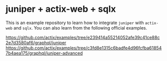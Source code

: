 # juniper + actix-web + sqlx

This is an example repository to learn how to integrate `juniper` with `actix-web` and `sqlx`. You can also learn from the following official examples.

https://github.com/actix/examples/tree/e239414a55214052afe39c41ce88c2e7d3580af6/graphql/juniper
https://github.com/actix/examples/tree/c3fd8e1315c6badfe4d96fcfba618547b4aea175/graphql/juniper-advanced
